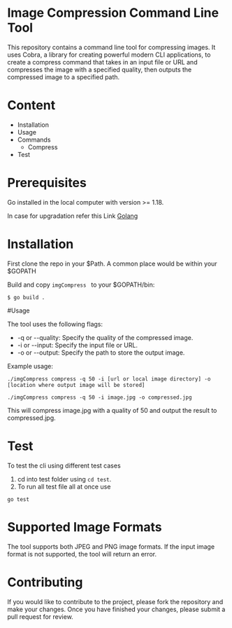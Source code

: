 # Image Compression Command Line Tool

This repository contains a command line tool for compressing images. It uses Cobra, a library for creating powerful modern CLI applications, to create a compress command that takes in an input file or URL and compresses the image with a specified quality, then outputs the compressed image to a specified path.

# Content

* Installation
* Usage
* Commands
  * Compress
* Test

# Prerequisites
Go installed in the local computer with version >= 1.18.

In case for upgradation refer this Link [Golang](https://www.golinuxcloud.com/upgrade-go-version/)

# Installation
First clone the repo in your $Path. A common place would be within your $GOPATH

Build and copy ```imgCompress ``` to your $GOPATH/bin:

```
$ go build .
```

#Usage

The tool uses the following flags:

* -q or --quality: Specify the quality of the compressed image.
* -i or --input: Specify the input file or URL.
* -o or --output: Specify the path to store the output image.

Example usage:

```
./imgCompress compress -q 50 -i [url or local image directory] -o [location where output image will be stored]

./imgCompress compress -q 50 -i image.jpg -o compressed.jpg

```

This will compress image.jpg with a quality of 50 and output the result to compressed.jpg.

# Test
To test the cli using different test cases 
1. cd into test folder using ```cd test```.
2. To run all test file all at once use 
```
go test
```
# Supported Image Formats

The tool supports both JPEG and PNG image formats. If the input image format is not supported, the tool will return an error.

# Contributing
If you would like to contribute to the project, please fork the repository and make your changes. Once you have finished your changes, please submit a pull request for review.






